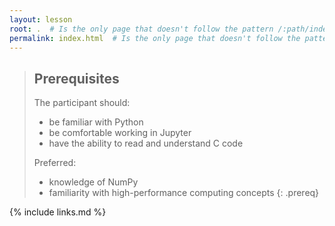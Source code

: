 ```yaml
---
layout: lesson
root: .  # Is the only page that doesn't follow the pattern /:path/index.html
permalink: index.html  # Is the only page that doesn't follow the pattern /:path/index.html
---
```


> ## Prerequisites
>
> The participant should:
>    - be familiar with Python
>    - be comfortable working in Jupyter
>    - have the ability to read and understand C code
>
> Preferred:
>    - knowledge of NumPy
>    - familiarity with high-performance computing concepts
{: .prereq}

{% include links.md %}
